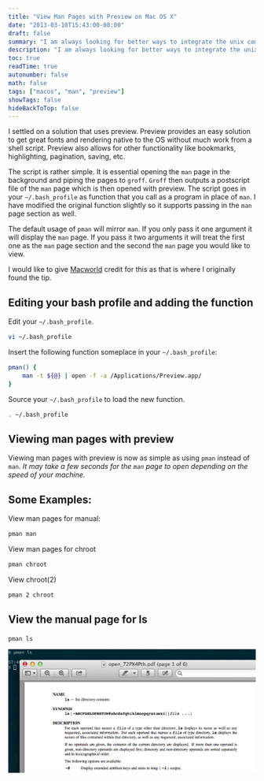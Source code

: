 ```yaml
---
title: "View Man Pages with Preview on Mac OS X"
date: "2013-03-10T15:43:00-08:00"
draft: false
summary: "I am always looking for better ways to integrate the unix components into Mac OS X. I recently came across a great way to connect the `man` pages to a more visual mode in OS X."
description: "I am always looking for better ways to integrate the unix components into Mac OS X. I recently came across a great way to connect the `man` pages to a more visual mode in OS X."
toc: true
readTime: true
autonumber: false
math: false
tags: ["macos", "man", "preview"]
showTags: false
hideBackToTop: false
---
```


I settled on a solution that uses preview. Preview provides an easy solution to get great fonts and rendering native to the OS without much work from a shell script. Preview also allows for other functionality like bookmarks, highlighting, pagination, saving, etc.

The script is rather simple. It is essential opening the `man` page in the background and piping the pages to `groff`. `Groff` then outputs a postscript file of the `man` page which is then opened with preview. The script goes in your `~/.bash_profile` as function that you call as a program in place of `man`. I have modified the original function slightly so it supports passing in the `man` page section as well.

The default usage of `pman` will mirror `man`. If you only pass it one argument it will display the `man` page. If you pass it two arguments it will treat the first one as the `man` page section and the second the `man` page you would like to view.

I would like to give [Macworld](http://www.macworld.com/article/1054155/manpages.html "Open Unix manual pages in OS X 10.4's Preview") credit for this as that is where I originally found the tip.

## Editing your bash profile and adding the function
Edit your `~/.bash_profile`.

```sh
vi ~/.bash_profile
```

Insert the following function someplace in your `~/.bash_profile`:

```sh
pman() {
    man -t ${@} | open -f -a /Applications/Preview.app/
}
```

Source your `~/.bash_profile` to load the new function.

```sh
. ~/.bash_profile
```

## Viewing man pages with preview
Viewing man pages with preview is now as simple as using `pman` instead of `man`. _It may take a few seconds for the `man` page to open depending on the speed of your machine._

## Some Examples:

View man pages for manual:
```sh
pman man
```

View man pages for chroot
```sh
pman chroot
```

View chroot(2)
```sh
pman 2 chroot
```

## View the manual page for ls
```sh
pman ls
```

![pman example with ls](pman_ls.png)
